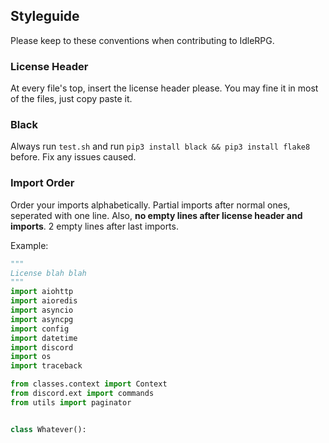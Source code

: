 ## Styleguide

Please keep to these conventions when contributing to IdleRPG.

### License Header

At every file's top, insert the license header please. You may fine it in most of the files, just copy paste it.

### Black

Always run `test.sh` and run `pip3 install black && pip3 install flake8` before. Fix any issues caused.

### Import Order

Order your imports alphabetically. Partial imports after normal ones, seperated with one line.
Also, **no empty lines after license header and imports**.
2 empty lines after last imports.


Example:

```py
"""
License blah blah
"""
import aiohttp
import aioredis
import asyncio
import asyncpg
import config
import datetime
import discord
import os
import traceback

from classes.context import Context
from discord.ext import commands
from utils import paginator


class Whatever():
```
